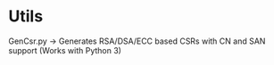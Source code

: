 # Utils
GenCsr.py -> Generates RSA/DSA/ECC based CSRs with CN and SAN support (Works with Python 3)

